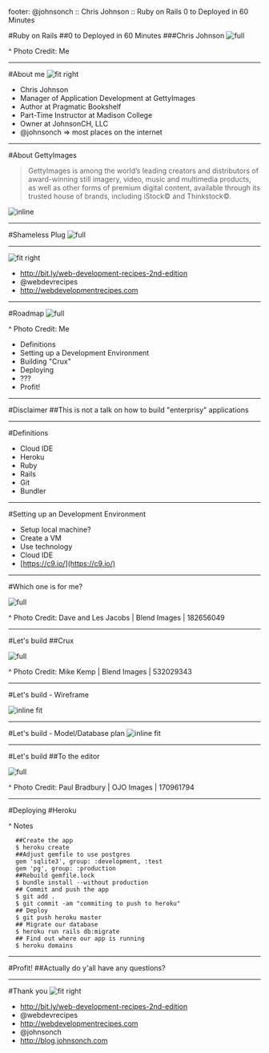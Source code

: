 footer: @johnsonch :: Chris Johnson :: Ruby on Rails 0 to Deployed in 60 Minutes

#Ruby on Rails
##0 to Deployed in 60 Minutes
###Chris Johnson
![full](images/IMG_5283.jpg)

^ Photo Credit: Me

---
#About me
![fit right](http://www.johnsonch.com/images/me.jpg)

* Chris Johnson
* Manager of Application Development at GettyImages
* Author at Pragmatic Bookshelf
* Part-Time Instructor at Madison College
* Owner at JohnsonCH, LLC
* @johnsonch => most places on the internet

---
#About GettyImages

> GettyImages is among the world’s leading creators and distributors of award-winning still imagery, video, music and multimedia products, as well as other forms of premium digital content, available through its trusted house of brands, including iStock© and Thinkstock©.

![inline](http://cyberpunklibrarian.com/wp-content/uploads/2014/03/getty_images_logo.jpg)

---
#Shameless Plug
![full](images/wbdev2_xlargebeta.jpg)

---
![fit right](images/wbdev2_xlargebeta.jpg)

* http://bit.ly/web-development-recipes-2nd-edition
* @webdevrecipes
* http://webdevelopmentrecipes.com

---
#Roadmap
![full](images/IMG_6005.jpg)

^ Photo Credit: Me

* Definitions
* Setting up a Development Environment
* Building "Crux"
* Deploying
* ???
* Profit!

---
#Disclaimer
##This is not a talk on how to build "enterprisy" applications

---
#Definitions
* Cloud IDE
* Heroku
* Ruby
* Rails
* Git
* Bundler

---
#Setting up an Development Environment
* Setup local machine?
* Create a VM
* Use <insert hot new provisioning> technology
* Cloud IDE
 * [https://c9.io/](https://c9.io/)

---
#Which one is for me?

![full](images/182656049.jpg)

^ Photo Credit: Dave and Les Jacobs | Blend Images | 182656049

---
#Let's build
##Crux

![full](images/532029343.jpg)

^ Photo Credit: Mike Kemp | Blend Images | 532029343

---
#Let's build - Wireframe

![inline fit](https://dl.dropboxusercontent.com/s/i2tmld3lp0keo31/2015-04-24%20at%208.31%20PM.png)

---
#Let's build - Model/Database plan
![inline fit](https://dl.dropboxusercontent.com/s/ls8zmsd4zqsap5x/2015-04-24%20at%208.34%20PM.png)



---
#Let's build
##To the editor

![full](images/170961794.jpg)

^ Photo Credit: Paul Bradbury | OJO Images | 170961794

---
#Deploying
#Heroku

^ Notes
```
  ##Create the app
  $ heroku create
  ##Adjust gemfile to use postgres
  gem 'sqlite3', group: :development, :test
  gem 'pg', group: :production
  ##Rebuild gemfile.lock
  $ bundle install --without production
  ## Commit and push the app
  $ git add .
  $ git commit -am "commiting to push to heroku"
  ## Deploy
  $ git push heroku master
  ## Migrate our database
  $ heroku run rails db:migrate
  ## Find out where our app is running
  $ heroku domains
```

---
#Profit!
##Actually do y'all have any questions?

---
#Thank you
![fit right](images/wbdev2_xlargebeta.jpg)

* http://bit.ly/web-development-recipes-2nd-edition
* @webdevrecipes
* http://webdevelopmentrecipes.com
* @johnsonch
* http://blog.johnsonch.com
